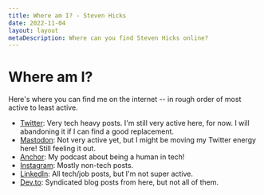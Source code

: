 ```yaml
---
title: Where am I? - Steven Hicks
date: 2022-11-04
layout: layout
metaDescription: Where can you find Steven Hicks online?
---
```


# Where am I?

Here's where you can find me on the internet -- in rough order of most active to least active.

- [Twitter](https://twitter.com/pepopowitz): Very tech heavy posts. I'm still very active here, for now. I will abandoning it if I can find a good replacement.
- [Mastodon](https://hachyderm.io/@pepopowitz): Not very active yet, but I might be moving my Twitter energy here! Still feeling it out.
- [Anchor](https://anchor.fm/a-developer-experience): My podcast about being a human in tech!
- [Instagram](https://www.instagram.com/pepopowitz/): Mostly non-tech posts.
- [LinkedIn](https://linkedin.com/in/stevenjhicks/): All tech/job posts, but I'm not super active.
- [Dev.to](https://dev.to/pepopowitz): Syndicated blog posts from here, but not all of them.
